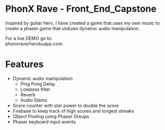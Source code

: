 # PhonX Rave - Front_End_Capstone



Inspired by guitar hero, I have created a game that uses my own music to create a phaser game that utalizes dynamic audio manipulation.

For a live DEMO go to: </br>
phonxrave/herokuapp.com

# Features

- Dynamic audio manipulation
  - Ping Pong Delay
  - Lowpass filter
  - Reverb
  - Audio Stems
- Score counter with star power to double the score
- Firebase to keep track of high scores and longest streaks
- Object Pooling using Phaser Groups
- Phaser keyboard input events
